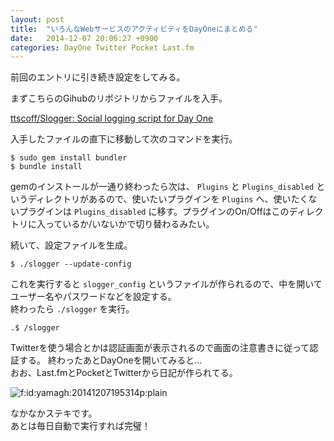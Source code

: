 ```yaml
---
layout: post
title:  "いろんなWebサービスのアクティビティをDayOneにまとめる"
date:   2014-12-07 20:06:27 +0900
categories: DayOne Twitter Pocket Last.fm
---
```

前回のエントリに引き続き設定をしてみる。

まずこちらのGihubのリポジトリからファイルを入手。

[ttscoff/Slogger: Social logging script for Day One](https://github.com/ttscoff/Slogger:embed)

入手したファイルの直下に移動して次のコマンドを実行。 

```
$ sudo gem install bundler
$ bundle install 
```

gemのインストールが一通り終わったら次は、 `Plugins` と `Plugins_disabled` というディレクトリがあるので、使いたいプラグインを `Plugins` へ、使いたくないプラグインは `Plugins_disabled` に移す。プラグインのOn/Offはこのディレクトリに入っているか/いないかで切り替わるみたい。

続いて、設定ファイルを生成。

```
$ ./slogger --update-config
```

これを実行すると `slogger_config` というファイルが作られるので、中を開いてユーザー名やパスワードなどを設定する。  
終わったら `./slogger` を実行。

```
.$ /slogger
```

Twitterを使う場合とかは認証画面が表示されるので画面の注意書きに従って認証する。
終わったあとDayOneを開いてみると...  
おお、Last.fmとPocketとTwitterから日記が作られてる。

<p><span itemscope itemtype="http://schema.org/Photograph"><img src="http://cdn-ak.f.st-hatena.com/images/fotolife/y/yamagh/20141207/20141207195314.png" alt="f:id:yamagh:20141207195314p:plain" title="f:id:yamagh:20141207195314p:plain" class="hatena-fotolife" itemprop="image"></span></p>

なかなかステキです。  
あとは毎日自動で実行すれば完璧！

